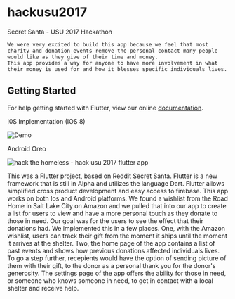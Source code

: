 # hackusu2017

Secret Santa - USU 2017 Hackathon

    We were very excited to build this app because we feel that most charity and donation events remove the personal contact many people would like as they give of their time and money. 
    This app provides a way for anyone to have more involvement in what their money is used for and how it blesses specific individuals lives. 

## Getting Started

For help getting started with Flutter, view our online
[documentation](http://flutter.io/).


I0S Implementation (IOS 8)

![Demo](https://user-images.githubusercontent.com/9260241/32986291-4e35f9d6-cc8c-11e7-988e-b7e9bca49925.gif)


Android Oreo

![hack the homeless - hack usu 2017 flutter app](https://user-images.githubusercontent.com/13813803/32986367-70080b84-cc8d-11e7-923e-1b802057f33d.gif)

  This was a Flutter project, based on Reddit Secret Santa. Flutter is a new framework that is still in Alpha and utilizes the language Dart. Flutter allows simplified cross product development and easy access to firebase. This app works on both Ios and Android platforms. We found a wishlist from the Road Home in Salt Lake City on Amazon and we pulled that into our app to create a list for users to view and have a more personal touch as they donate to those in need.
  Our goal was for the users to see the effect that their donations had. We implemented this in a few places. One, with the Amazon wishlist, users can track their gift from the moment it ships until the moment it arrives at the shelter. Two, the home page of the app contains a list of past events and shows how previous donations affected individuals lives. To go a step further, recepients would have the option of sending picture of them with their gift, to the donor as a personal thank you for the donor's generosity.
  The settings page of the app offers the ability for those in need, or someone who knows someone in need, to get in contact with a local shelter and receive help.
